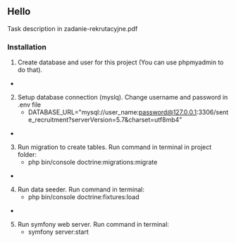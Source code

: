 ## Hello

Task description in zadanie-rekrutacyjne.pdf

### Installation

1. Create database and user for this project (You can use phpmyadmin to do that).

-

2. Setup database connection (myslq). Change username and password in .env file
    - DATABASE_URL="mysql://user_name:password@127.0.0.1:3306/sente_recruitment?serverVersion=5.7&charset=utf8mb4"

-

3. Run migration to create tables. Run command in terminal in project folder:
    - php bin/console doctrine:migrations:migrate

-

4. Run data seeder. Run command in terminal:
    - php bin/console doctrine:fixtures:load

-

5. Run symfony web server. Run command in terminal:
    - symfony server:start